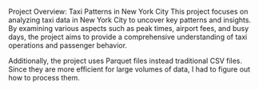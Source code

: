 Project Overview: Taxi Patterns in New York City
This project focuses on analyzing taxi data in New York City to uncover key patterns and insights.
By examining various aspects such as peak times, airport fees,
and busy days, the project aims to provide a comprehensive understanding of taxi operations and passenger behavior.


Additionally, the project uses Parquet files instead traditional CSV files.
Since they are more efficient for large volumes of data, I had to figure out how to process them.






